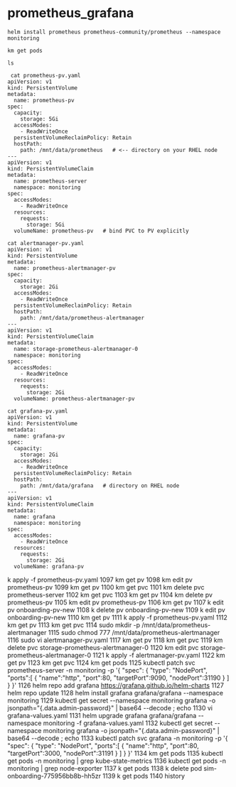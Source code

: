 # prometheus_grafana

```helm install prometheus prometheus-community/prometheus --namespace monitoring```

```km get pods```

 ```ls```

```
 cat prometheus-pv.yaml 
apiVersion: v1
kind: PersistentVolume
metadata:
  name: prometheus-pv
spec:
  capacity:
    storage: 5Gi
  accessModes:
    - ReadWriteOnce
  persistentVolumeReclaimPolicy: Retain
  hostPath:
    path: /mnt/data/prometheus   # <-- directory on your RHEL node
---
apiVersion: v1
kind: PersistentVolumeClaim
metadata:
  name: prometheus-server
  namespace: monitoring
spec:
  accessModes:
    - ReadWriteOnce
  resources:
    requests:
      storage: 5Gi
  volumeName: prometheus-pv   # bind PVC to PV explicitly
```

```
cat alertmanager-pv.yaml 
apiVersion: v1
kind: PersistentVolume
metadata:
  name: prometheus-alertmanager-pv
spec:
  capacity:
    storage: 2Gi
  accessModes:
    - ReadWriteOnce
  persistentVolumeReclaimPolicy: Retain
  hostPath:
    path: /mnt/data/prometheus-alertmanager
---
apiVersion: v1
kind: PersistentVolumeClaim
metadata:
  name: storage-prometheus-alertmanager-0
  namespace: monitoring
spec:
  accessModes:
    - ReadWriteOnce
  resources:
    requests:
      storage: 2Gi
  volumeName: prometheus-alertmanager-pv

```


```
cat grafana-pv.yaml 
apiVersion: v1
kind: PersistentVolume
metadata:
  name: grafana-pv
spec:
  capacity:
    storage: 2Gi
  accessModes:
    - ReadWriteOnce
  persistentVolumeReclaimPolicy: Retain
  hostPath:
    path: /mnt/data/grafana   # directory on RHEL node
---
apiVersion: v1
kind: PersistentVolumeClaim
metadata:
  name: grafana
  namespace: monitoring
spec:
  accessModes:
    - ReadWriteOnce
  resources:
    requests:
      storage: 2Gi
  volumeName: grafana-pv

```


k apply -f prometheus-pv.yaml 
 1097  km get pv
 1098  km edit pv prometheus-pv
 1099  km get pv
 1100  km get pvc
 1101  km delete pvc prometheus-server
 1102  km get pvc
 1103  km get pv
 1104  km delete pv prometheus-pv
 1105  km edit pv prometheus-pv
 1106  km get pv
 1107  k edit pv onboarding-pv-new
 1108  k delete pv onboarding-pv-new
 1109  k edit pv onboarding-pv-new
 1110  km get pv
 1111  k apply -f prometheus-pv.yaml 
 1112  km get pv
 1113  km get pvc
 1114  sudo mkdir -p /mnt/data/prometheus-alertmanager
 1115  sudo chmod 777 /mnt/data/prometheus-alertmanager
 1116  sudo vi alertmanager-pv.yaml
 1117  km get pv
 1118  km get pvc
 1119  km delete pvc storage-prometheus-alertmanager-0
 1120  km edit pvc storage-prometheus-alertmanager-0
 1121  k apply -f alertmanager-pv.yaml 
 1122  km get pv
 1123  km get pvc
 1124  km get pods
 1125  kubectl patch svc prometheus-server -n monitoring -p '{
  "spec": {
    "type": "NodePort",
    "ports":[
      {
        "name":"http",
        "port":80,
        "targetPort":9090,
        "nodePort":31190
      }
    ]
  }
}'
 1126  helm repo add grafana https://grafana.github.io/helm-charts
 1127  helm repo update
 1128  helm install grafana grafana/grafana --namespace monitoring
 1129  kubectl get secret --namespace monitoring grafana -o jsonpath="{.data.admin-password}" | base64 --decode ; echo
 1130  vi grafana-values.yaml
 1131  helm upgrade grafana grafana/grafana   --namespace monitoring -f grafana-values.yaml
 1132     kubectl get secret --namespace monitoring grafana -o jsonpath="{.data.admin-password}" | base64 --decode ; echo
 1133  kubectl patch svc grafana -n monitoring -p '{
  "spec": {
    "type": "NodePort",
    "ports":[
      {
        "name":"http",
        "port":80,
        "targetPort":3000,
        "nodePort":31191 
      }
    ]
  }
}'
 1134  km get pods
 1135  kubectl get pods -n monitoring | grep kube-state-metrics
 1136  kubectl get pods -n monitoring | grep node-exporter
 1137  k get pods
 1138  k delete pod sim-onboarding-775956bb8b-hh5zr
 1139  k get pods
 1140  history

